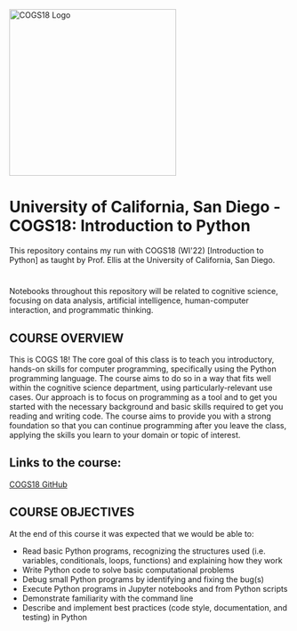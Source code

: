 <img src="https://cogs18.github.io/_static/logo.png" alt="COGS18 Logo" width="300" height="300">

# University of California, San Diego - COGS18: Introduction to Python
This repository contains my run with COGS18 (WI'22) [Introduction to Python] as taught by Prof. Ellis at the University of California, San Diego. 

# 
Notebooks throughout this repository will be related to cognitive science, focusing on data analysis, artificial intelligence, human-computer interaction, and programmatic thinking.

## COURSE OVERVIEW

This is COGS 18! The core goal of this class is to teach you introductory, hands-on skills for computer programming, specifically using the Python programming language. The course aims to do so in a way that fits well within the cognitive science department, using particularly-relevant use cases. Our approach is to focus on programming as a tool and to get you started with the necessary background and basic skills required to get you reading and writing code. The course aims to provide you with a strong foundation so that you can continue programming after you leave the class, applying the skills you learn to your domain or topic of interest.

## Links to the course:
[COGS18 GitHub](https://cogs18.github.io)

## COURSE OBJECTIVES

At the end of this course it was expected that we would be able to:

- Read basic Python programs, recognizing the structures used (i.e. variables, conditionals, loops, functions) and explaining how they work
- Write Python code to solve basic computational problems
- Debug small Python programs by identifying and fixing the bug(s)
- Execute Python programs in Jupyter notebooks and from Python scripts 
- Demonstrate familiarity with the command line 
- Describe and implement best practices (code style, documentation, and testing) in Python 
